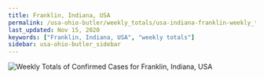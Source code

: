 ```yaml
---
title: Franklin, Indiana, USA
permalink: /usa-ohio-butler/weekly_totals/usa-indiana-franklin-weekly_totals.html
last_updated: Nov 15, 2020
keywords: ["Franklin, Indiana, USA", "weekly totals"]
sidebar: usa-ohio-butler_sidebar
---
```


![Weekly Totals of Confirmed Cases for Franklin, Indiana, USA](/covid_tracker/images/graphs/usa-indiana-franklin-weekly_totals_graph.png)
